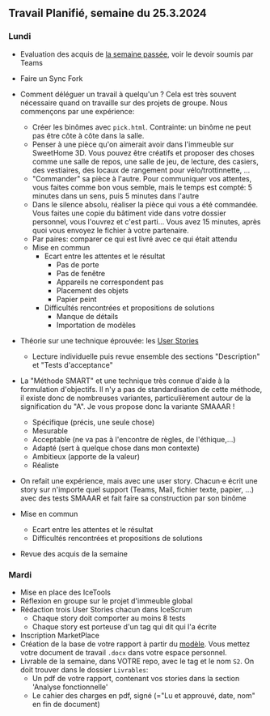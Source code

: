 ## Travail Planifié, semaine du 25.3.2024

### Lundi 

- Evaluation des acquis de [la semaine passée](2024-12.md), voir le devoir soumis par Teams
- Faire un Sync Fork
- Comment déléguer un travail à quelqu'un ? Cela est très souvent nécessaire quand on travaille sur des projets de groupe. Nous commençons par une expérience:
  - Créer les binômes avec `pick.html`. Contrainte: un binôme ne peut pas être côte à côte dans la salle.
  - Penser à une pièce qu'on aimerait avoir dans l'immeuble sur SweetHome 3D. Vous pouvez être créatifs et proposer des choses comme une salle de repos, une salle de jeu, de lecture, des casiers, des vestiaires, des locaux de rangement pour vélo/trottinnette, ...
  - "Commander" sa pièce à l'autre. Pour communiquer vos attentes, vous faites comme bon vous semble, mais le temps est compté: 5 minutes dans un sens, puis 5 minutes dans l'autre
  - Dans le silence absolu, réaliser la pièce qui vous a été commandée. Vous faites une copie du bâtiment vide dans votre dossier personnel, vous l'ouvrez et c'est parti... Vous avez 15 minutes, après quoi vous envoyez le fichier à votre partenaire.
  - Par paires: comparer ce qui est livré avec ce qui était attendu
  - Mise en commun
    - Ecart entre les attentes et le résultat
      - Pas de porte
      - Pas de fenêtre
      - Appareils ne correspondent pas
      - Placement des objets
      - Papier peint
    - Difficultés rencontrées et propositions de solutions
      - Manque de détails
      - Importation de modèles

- Théorie sur une technique éprouvée: les [User Stories](../Supports/User%20Stories.pdf)
  - Lecture individuelle puis revue ensemble des sections "Description" et "Tests d'acceptance"
- La "Méthode SMART" et une technique très connue d'aide à la formulation d'objectifs. Il n'y a pas de standardisation de cette méthode, il existe donc de nombreuses variantes, particulièrement autour de la signification du "A". Je vous propose donc la variante SMAAAR !
  - Spécifique (précis, une seule chose)
  - Mesurable
  - Acceptable (ne va pas à l'encontre de règles, de l'éthique,...)
  - Adapté (sert à quelque chose dans mon contexte)
  - Ambitieux (apporte de la valeur)
  - Réaliste
- On refait une expérience, mais avec une user story. Chacun·e écrit une story sur n'importe quel support (Teams, Mail, fichier texte, papier, ...) avec des tests SMAAAR et fait faire sa construction par son binôme
- Mise en commun
  - Ecart entre les attentes et le résultat
  - Difficultés rencontrées et propositions de solutions
- Revue des acquis de la semaine

### Mardi 

- Mise en place des IceTools
- Réflexion en groupe sur le projet d'immeuble global
- Rédaction trois User Stories chacun dans IceScrum
  - Chaque story doit comporter au moins 8 tests
  - Chaque story est porteuse d'un tag qui dit qui l'a écrite
- Inscription MarketPlace 
- Création de la base de votre rapport à partir du [modèle](../Matériel/m-proj-rapport.dotx). Vous mettez votre document de travail `.docx` dans votre espace personnel.
- Livrable de la semaine, dans VOTRE repo, avec le tag et le nom `S2`. On doit trouver dans le dossier `Livrables`:
  - Un pdf de votre rapport, contenant vos stories dans la section 'Analyse fonctionnelle'
  - Le cahier des charges en pdf, signé (="Lu et approuvé, date, nom" en fin de document)